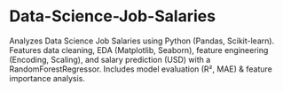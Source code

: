 # Data-Science-Job-Salaries
Analyzes Data Science Job Salaries using Python (Pandas, Scikit-learn). Features data cleaning, EDA (Matplotlib, Seaborn), feature engineering (Encoding, Scaling), and salary prediction (USD) with a RandomForestRegressor. Includes model evaluation (R², MAE) &amp; feature importance analysis.
